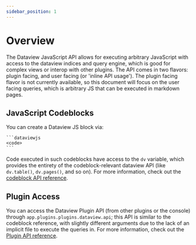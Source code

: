 ```yaml
---
sidebar_position: 1
---
```

# Overview

The Dataview JavaScript API allows for executing arbitrary JavaScript with access to the dataview indices and query
engine, which is good for complex views or interop with other plugins. The API comes in two flavors: plugin facing, and
user facing (or 'inline API usage'). The plugin facing flavor is not currently available, so this document will focus on
the user facing queries, which is arbitrary JS that can be executed in markdown pages.

## JavaScript Codeblocks

You can create a Dataview JS block via:

~~~
```dataviewjs
<code>
```
~~~

Code executed in such codeblocks have access to the `dv` variable, which provides the entirety of the codeblock-relevant
dataview API (like `dv.table()`, `dv.pages()`, and so on). For more information, check out the [codeblock API
reference](/docs/api/code-reference).

## Plugin Access

You can access the Dataview Plugin API (from other plugins or the console) through `app.plugins.plugins.dataview.api`;
this API is similar to the codeblock reference, with slightly different arguments due to the lack of an implicit file
to execute the queries in. For more information, check out the [Plugin API reference](/docs/api/plugin/code-reference).
